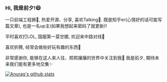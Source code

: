 ### Hi, 我是前夕!😄

一只前端工程狮🦁, 热爱开源、分享, 喜欢Talking💬. 既是知乎er(心情好的话可能写篇文章), 也是一名up主(如果我想起来密码了就更新)!

平时喜欢打LOL, 国服第一莫甘娜, 欢迎来中路对线💪

喜欢折腾, 经常会做些好玩有趣的东西🎉

非常感谢你, 能够在这人来人往、熙熙攘攘的世界中关注到我🤭 我是前夕, 期待未来我们能有更多地交集✨

[![Anurag's github stats](https://github-readme-stats.vercel.app/api?username=Eve-Sama)](https://github.com/anuraghazra/github-readme-stats)

